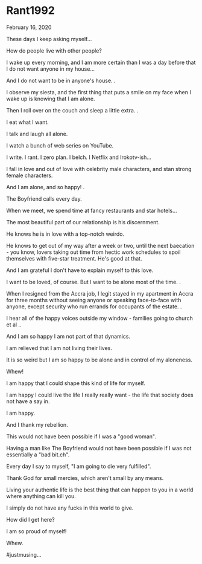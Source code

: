 # Rant1992


February 16, 2020

These days I keep asking myself...

How do people live with other people?

I wake up every morning, and I am more certain than I was a day before that I do not want anyone in my house...

And I do not want to be in anyone's house.
.

I observe my siesta, and the first thing that puts a smile on my face when I wake up is knowing that I am alone.

Then I roll over on the couch and sleep a little extra.
.

I eat what I want.

I talk and laugh all alone.

I watch a bunch of web series on YouTube.

I write. I rant. I zero plan. I belch. I Netflix and Irokotv-ish...

I fall in love and out of love with celebrity male characters, and stan strong female characters.

And I am alone, and so happy!
.

The Boyfriend calls every day.

When we meet, we spend time at fancy restaurants and star hotels...

The most beautiful part of our relationship is his discernment.

He knows he is in love with a top-notch weirdo.

He knows to get out of my way after a week or two, until the next baecation - you know, lovers taking out time from hectic work schedules to spoil themselves with five-star treatment. He's good at that.

And I am grateful I don't have to explain myself to this love.

I want to be loved, of course. But I want to be alone most of the time.
.

When I resigned from the Accra job, I legit stayed in my apartment in Accra for three months without seeing anyone or speaking face-to-face with anyone, except security who run errands for occupants of the estate.
.

I hear all of the happy voices outside my window - families going to church et al ..

And I am so happy I am not part of that dynamics.

I am relieved that I am not living their lives.

It is so weird but I am so happy to be alone and in control of my aloneness.

Whew!

I am happy that I could shape this kind of life for myself.

I am happy I could live the life I really really want - the life that society does not have a say in.

I am happy.

And I thank my rebellion.

This would not have been possible if I was a "good woman".

Having a man like The Boyfriend would not have been possible if I was not essentially a "bad bit.ch".

Every day I say to myself, "I am going to die very fulfilled".

Thank God for small mercies, which aren't small by any means.

Living your authentic life is the best thing that can happen to you in a world where anything can kill you.

I simply do not have any fucks in this world to give.

How did I get here?

I am so proud of myself!

Whew.

#justmusing...